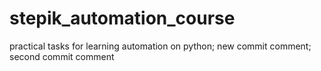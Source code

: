# stepik_automation_course
practical tasks for learning automation on python;
new commit comment;
second commit comment